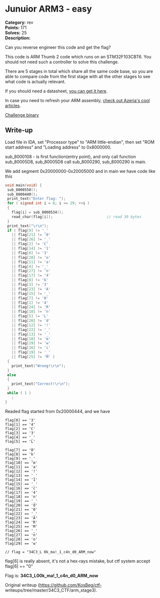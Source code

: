 # Junuior ARM3 - easy

**Category:** rev  
**Points:** 171  
**Solves:** 25  
**Description:**

Can you reverse engineer this code and get the flag?

This code is ARM Thumb 2 code which runs on an STM32F103CBT6. You should not
need such a controller to solve this challenge.

There are 5 stages in total which share all the same code base, so you are
able to compare code from the first stage with all the other stages to see
what code is actually relevant.

If you should need a datasheet, [you can get it
here](http://www.st.com/content/ccc/resource/technical/document/reference_manual/59/b9/ba/7f/11/af/43/d5/CD00171190.pdf/files/CD00171190.pdf/jcr:content/translations/en.CD00171190.pdf).

In case you need to refresh your ARM assembly, [check out Azeria's cool
articles](https://azeria-labs.com/writing-arm-assembly-part-1/).

[Challenge binary](arm_stage3.bin)

## Write-up

Load file in IDA, set "Processor type" to "ARM little-endian", then set "ROM
start address" and "Loading address" to 0x8000000.

sub_8000108 - is first function(entry point), and only call function
sub_80005D8, sub_80005D8 call sub_8000290, sub_8000290 is main.

We add segment 0x20000000-0x20005000 and in main we have code like this  
```C  
void main(void) {  
 sub_8000558();  
 sub_8000440();  
 print_text("Enter flag: ");  
 for ( signed int i = 0; i <= 29; ++i )  
 {  
   flag[i] = sub_8000534();  
   read_char(flag[i]);                         // read 30 bytes  
 }  
 print_text("\r\n");  
 if ( flag[9] != '_'  
   || flag[21] != '0'  
   || flag[26] != '_'  
   || flag[2] != 'C'  
   || flag[14] != '1'  
   || flag[0] != '3'  
   || flag[28] != 'o'  
   || flag[11] != 'a'  
   || flag[4] != '_'  
   || flag[27] != 'n'  
   || flag[17] != '4'  
   || flag[8] != 'k'  
   || flag[3] != '3'  
   || flag[23] != 'A'  
   || flag[15] != '_'  
   || flag[7] != '0'  
   || flag[1] != '4'  
   || flag[24] != 'R'  
   || flag[18] != 'n'  
   || flag[5] != 'L'  
   || flag[20] != 'd'  
   || flag[12] != '!'  
   || flag[22] != '_'  
   || flag[13] != '_'  
   || flag[10] != 'm'  
   || flag[29] != 'w'  
   || flag[16] != 'c'  
   || flag[19] != '_'  
   || flag[25] != 'M' )  
 {  
   print_text("Wrong!\r\n");  
 }  
 else  
 {  
   print_text("Correct!\r\n");  
 }  
 while ( 1 )  
   ;  
}  
```

Readed flag started from 0x20000444, and we have  
```  
flag[0] == '3'  
flag[1] == '4'  
flag[2] == 'C'  
flag[3] == '3'  
flag[4] == '_'  
flag[5] == 'L'

flag[7] == '0'  
flag[8] == 'k'  
flag[9] == '_'  
flag[10] == 'm'  
flag[11] == 'a'  
flag[12] == '!'  
flag[13] == '_'  
flag[14] == '1'  
flag[15] == '_'  
flag[16] == 'c'  
flag[17] == '4'  
flag[18] == 'n'  
flag[19] == '_'  
flag[20] == 'd'  
flag[21] == '0'  
flag[22] == '_'  
flag[23] == 'A'  
flag[24] == 'R'  
flag[25] == 'M'  
flag[26] == '_'  
flag[27] == 'n'  
flag[28] == 'o'  
flag[29] == 'w'

// flag = "34C3_L 0k_ma!_1_c4n_d0_ARM_now"  
```  
flag[6] is really absent, it's not a hex-rays mistake, but ctf system accept
flag[6] == "0"

Flag is: **34C3_L00k_ma!_1_c4n_d0_ARM_now**  

Original writeup (https://github.com/KosBeg/ctf-
writeups/tree/master/34C3_CTF/arm_stage3).